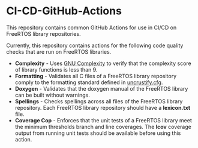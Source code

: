 # CI-CD-GitHub-Actions

This repository contains common GitHub Actions for use in CI/CD on FreeRTOS library repositories. 

Currently, this repository contains actions for the following code quality checks that are run on FreeRTOS libraries.
* **Complexity** - Uses [GNU Complexity](https://www.gnu.org/software/complexity/manual/complexity.html) to verify that the complexity score of library functions is less than 9. 
* **Formatting** - Validates all C files of a FreeRTOS library repository comply to the formatting standard defined in [uncrustify.cfg](formatting/uncrustify.cfg).
* **Doxygen** - Validates that the doxygen manual of the FreeRTOS library can be built without warnings.
* **Spellings** - Checks spellings across all files of the
FreeRTOS library repository. Each FreeRTOS library repository should have a **lexicon.txt** file.
* **Coverage Cop** - Enforces that the unit tests of a FreeRTOS library meet the minimum thresholds branch and line coverages. The **lcov** coverage output from running unit tests should be available before using this action.